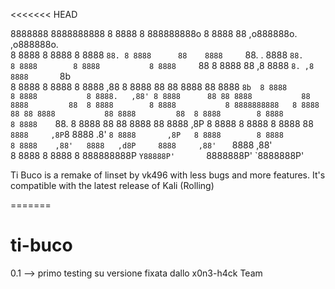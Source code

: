 <<<<<<< HEAD


                                                                                                        
8888888 8888888888  8 8888           8 888888888o   8 8888      88     ,o888888o.        ,o888888o.     
      8 8888        8 8888           8 8888    `88. 8 8888      88    8888     `88.   . 8888     `88.   
      8 8888        8 8888           8 8888     `88 8 8888      88 ,8 8888       `8. ,8 8888       `8b  
      8 8888        8 8888           8 8888     ,88 8 8888      88 88 8888           88 8888        `8b 
      8 8888        8 8888           8 8888.   ,88' 8 8888      88 88 8888           88 8888         88 
      8 8888        8 8888           8 8888888888   8 8888      88 88 8888           88 8888         88 
      8 8888        8 8888           8 8888    `88. 8 8888      88 88 8888           88 8888        ,8P 
      8 8888        8 8888           8 8888      88 ` 8888     ,8P `8 8888       .8' `8 8888       ,8P  
      8 8888        8 8888           8 8888    ,88'   8888   ,d8P     8888     ,88'   ` 8888     ,88'   
      8 8888        8 8888           8 888888888P      `Y88888P'       `8888888P'        `8888888P'     




Ti Buco is a remake of linset by vk496 with less bugs and more features. It's compatible with the latest release of Kali (Rolling)


=======
# ti-buco

0.1 -->  primo testing su versione fixata dallo x0n3-h4ck Team
